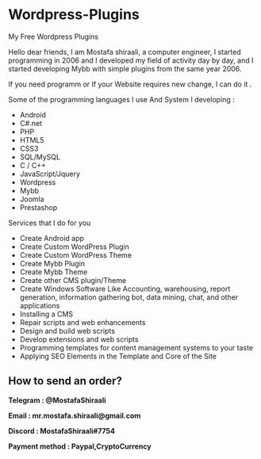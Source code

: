 # Wordpress-Plugins
My Free Wordpress Plugins

<p>Hello dear friends, I am Mostafa shiraali, a computer engineer, I started programming in 2006 and I developed my field of activity day by day, and I started developing Mybb with simple plugins from the same year 2006.
</p>
<p>If you need programm or If your Website requires new change, I can do it .</p>

<p>Some of the programming languages I use And System I developing :</p>
<ul>
    <li>Android</li>
   <li> C#.net</li>
    <li>PHP</li>
    <li>HTML5</li>
    <li>CSS3</li>
    <li>SQL/MySQL</li>
    <li>C / C++</li>
    <li>JavaScript/Jquery</li>
    <li>Wordpress</li>
    <li>Mybb</li>
    <li>Joomla</li>
    <li>Prestashop</li>
    </ul>
<p>Services that I do for you</p>
<ul>
<li>Create Android app</li>
<li>Create Custom WordPress Plugin</li>
<li>Create Custom WordPress Theme</li>
<li>Create Mybb Plugin</li>
<li>Create Mybb Theme</li>
<li>Create other CMS plugin/Theme</li>
<li>Create Windows Software Like Accounting, warehousing, report generation, information gathering bot, data mining, chat, and other applications</li>
<li>Installing a CMS</li>
<li>Repair scripts and web enhancements</li>
<li>Design and build web scripts</li>
<li>Develop extensions and web scripts</li>
<li>Programming templates for content management systems to your taste</li>
<li>Applying SEO Elements in the Template and Core of the Site</li>
</ul>
 <p><h2>How to send an order?</h2></p>

<p><strong>Telegram : @MostafaShiraali</strong></p>
<p><strong>Email : mr.mostafa.shiraali@gmail.com</strong></p>
<p><strong>Discord : MostafaShiraali#7754</strong></p>
<p><strong>Payment method : Paypal,CryptoCurrency</strong></p>

